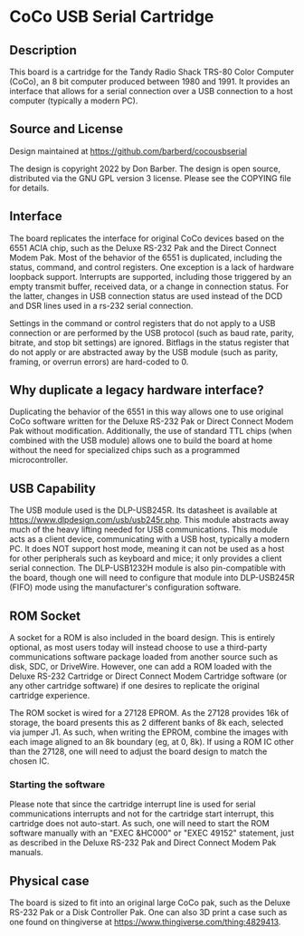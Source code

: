 # CoCo USB Serial Cartridge

## Description

This board is a cartridge for the Tandy Radio Shack TRS-80 Color Computer (CoCo), an 8 bit computer produced between 1980 and 1991. It provides an interface that allows for a serial connection over a USB connection to a host computer (typically a modern PC).

## Source and License

Design maintained at https://github.com/barberd/cocousbserial

The design is copyright 2022 by Don Barber. The design is open source, distributed via the GNU GPL version 3 license. Please see the COPYING file for details.

## Interface

The board replicates the interface for original CoCo devices based on the 6551 ACIA chip, such as the Deluxe RS-232 Pak and the Direct Connect Modem Pak. Most of the behavior of the 6551 is duplicated, including the status, command, and control registers. One exception is a lack of hardware loopback support. Interrupts are supported, including those triggered by an empty transmit buffer, received data, or a change in connection status. For the latter, changes in USB connection status are used instead of the DCD and DSR lines used in a rs-232 serial connection.

Settings in the command or control registers that do not apply to a USB connection or are performed by the USB protocol (such as baud rate, parity, bitrate, and stop bit settings) are ignored. Bitflags in the status register that do not apply or are abstracted away by the USB module (such as parity, framing, or overrun errors) are hard-coded to 0.

## Why duplicate a legacy hardware interface?

Duplicating the behavior of the 6551 in this way allows one to use original CoCo software written for the Deluxe RS-232 Pak or Direct Connect Modem Pak without modification. Additionally, the use of standard TTL chips (when combined with the USB module) allows one to build the board at home without the need for specialized chips such as a programmed microcontroller.

## USB Capability

The USB module used is the DLP-USB245R. Its datasheet is available at https://www.dlpdesign.com/usb/usb245r.php. This module abstracts away much of the heavy lifting needed for USB communications. This module acts as a client device, communicating with a USB host, typically a modern PC. It does NOT support host mode, meaning it can not be used as a host for other peripherals such as keyboard and mice; it only provides a client serial connection. The DLP-USB1232H module is also pin-compatible with the board, though one will need to configure that module into DLP-USB245R (FIFO) mode using the manufacturer's configuration software.

## ROM Socket

A socket for a ROM is also included in the board design. This is entirely optional, as most users today will instead choose to use a third-party communications software package loaded from another source such as disk, SDC, or DriveWire. However, one can add a ROM loaded with the Deluxe RS-232 Cartridge or Direct Connect Modem Cartridge software (or any other cartridge software) if one desires to replicate the original cartridge experience.

The ROM socket is wired for a 27128 EPROM. As the 27128 provides 16k of storage, the board presents this as 2 different banks of 8k each, selected via jumper J1. As such, when writing the EPROM, combine the images with each image aligned to an 8k boundary (eg, at 0, 8k). If using a ROM IC other than the 27128, one will need to adjust the board design to match the chosen IC.

### Starting the software

Please note that since the cartridge interrupt line is used for serial communications interrupts and not for the cartridge start interrupt, this cartridge does not auto-start. As such, one will need to start the ROM software manually with an "EXEC &HC000" or "EXEC 49152" statement, just as described in the Deluxe RS-232 Pak and Direct Connect Modem Pak manuals.

## Physical case

The board is sized to fit into an original large CoCo pak, such as the Deluxe RS-232 Pak or a Disk Controller Pak. One can also 3D print a case such as one found on thingiverse at https://www.thingiverse.com/thing:4829413.

